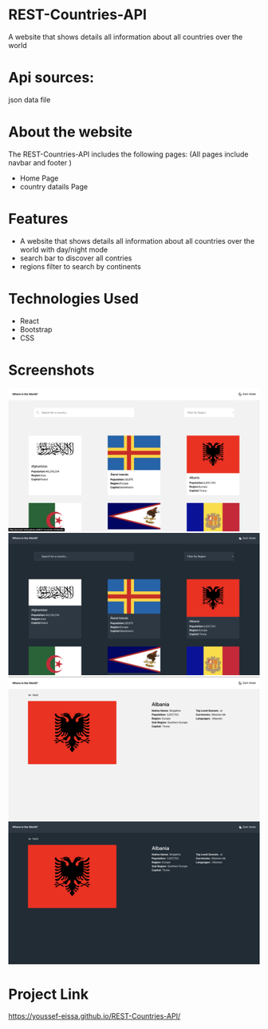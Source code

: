 # REST-Countries-API

A website that shows details all information about all countries over the world
# Api sources:
json data file

# About the website

The REST-Countries-API includes the following pages:
(All pages include navbar and footer )

- Home Page 
- country datails Page


# Features

- A website that shows details all information about all countries over the world with day/night mode
- search bar to discover all contries
- regions filter to search by continents


# Technologies Used
- React
- Bootstrap
- CSS

# Screenshots

<img alt='login' src='/src/screenshots/homeDay.png'>
<img alt='home' src='/src/screenshots/homeNight.png'>
<img alt='home' src='/src/screenshots/dayDetail.png'>
<img alt='home' src='src/screenshots/nightDetail.png'>


# Project Link 
https://youssef-eissa.github.io/REST-Countries-API/
